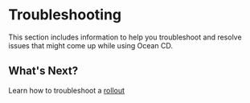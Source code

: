 # Troubleshooting

This section includes information to help you troubleshoot and resolve issues that might come up while using Ocean CD.

## What's Next?
Learn how to troubleshoot a [rollout](ocean-cd/tutorials/view-rollouts/troubleshoot) 
